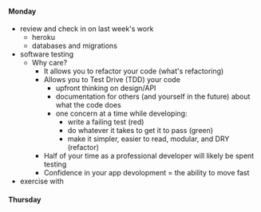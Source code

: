 #### Monday
- review and check in on last week's work
  - heroku
  - databases and migrations
- software testing
  - Why care?
    - It allows you to refactor your code (what's refactoring)
    - Allows you to Test Drive (TDD) your code
      - upfront thinking on design/API
      - documentation for others (and yourself in the future) about what the code does
      - one concern at a time while developing: 
        - write a failing test (red)
        - do whatever it takes to get it to pass (green)
        - make it simpler, easier to read, modular, and DRY (refactor)
    - Half of your time as a professional developer will likely be spent testing
    - Confidence in your app devolopment = the ability to move fast
- exercise with 

#### Thursday
